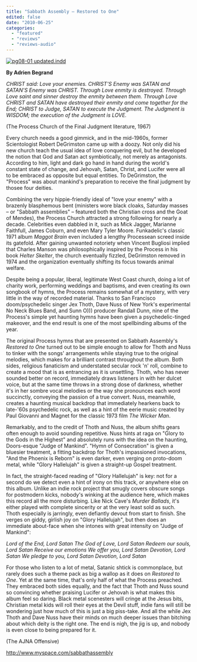 ```yaml
---
title: "Sabbath Assembly – Restored to One"
edited: false
date: "2010-06-25"
categories:
  - "featured"
  - "reviews"
  - "reviews-audio"
---
```


[![pg08-01 updated.indd](http://www.hellbound.ca/wp-content/uploads/2010/06/SAssembly.jpg "pg08-01 updated.indd")](http://www.hellbound.ca/wp-content/uploads/2010/06/SAssembly.jpg)

**By Adrien Begrand**

_CHRIST said: Love your enemies. CHRIST'S Enemy was SATAN and SATAN'S Enemy was CHRIST. Through Love enmity is destroyed. Through Love saint and sinner destroy the enmity between them. Through Love CHRIST and SATAN have destroyed their enmity and come together for the End; CHRIST to Judge, SATAN to execute the Judgment. The Judgment is WISDOM; the execution of the Judgment is LOVE._

(The Process Church of the Final Judgment literature, 1967)

Every church needs a good gimmick, and in the mid-1960s, former Scientologist Robert DeGrimston came up with a doozy. Not only did his new church teach the usual idea of love conquering evil, but he developed the notion that God and Satan act symbiotically, not merely as antagonists. According to him, light and dark go hand in hand during the world's constant state of change, and Jehovah, Satan, Christ, and Lucifer were all to be embraced as opposite but equal entities. To DeGrimston, the "Process" was about mankind's preparation to receive the final judgment by thosee four deities.

Combining the very hippie-friendly ideal of "love your enemy" with a brazenly blasphemous bent (ministers wore black cloaks, Saturday masses – or "Sabbath assemblies" – featured both the Christian cross and the Goat of Mendes), the Process Church attracted a strong following for nearly a decade. Celebrities even dabbled in it, such as Mick Jagger, Marianne Faithfull, James Coburn, and even Mary Tyler Moore. Funkadelic's classic 1971 album _Maggot Brain_ even included a lengthy Processean screed inside its gatefold. After gaining unwanted notoriety when Vincent Bugliosi implied that Charles Manson was philosophically inspired by the Process in his book _Helter Skelter_, the church eventually fizzled, DeGrimston removed in 1974 and the organization eventually shifting its focus towards animal welfare.

Despite being a popular, liberal, legitimate West Coast church, doing a lot of charity work, performing weddings and baptisms, and even creating its own songbook of hymns, the Process remains somewhat of a mystery, with very little in the way of recorded material. Thanks to San Francisco doom/psychedelic singer Jex Thoth, Dave Nuss of New York's experimental No Neck Blues Band, and Sunn O))) producer Randall Dunn, nine of the Process's simple yet haunting hymns have been given a psychedelic-tinged makeover, and the end result is one of the most spellbinding albums of the year.

The original Process hymns that are presented on Sabbath Assembly's _Restored to One_ turned out to be simple enough to allow for Thoth and Nuss to tinker with the songs' arrangements while staying true to the original melodies, which makes for a brilliant contrast throughout the album. Both sides, religious fanaticism and understated secular rock 'n' roll, combine to create a mood that is as entrancing as it is unsettling. Thoth, who has never sounded better on record, immediately draws listeners in with her dulcet voice, but at the same time throws in a strong dose of darkness, whether it's in her sombre vocal melodies or the way she pronounces each word succinctly, conveying the passion of a true convert. Nuss, meanwhile, creates a haunting musical backdrop that immediately hearkens back to late-'60s psychedelic rock, as well as a hint of the eerie music created by Paul Giovanni and Magnet for the classic 1973 film _The Wicker Man_.

Remarkably, and to the credit of Thoth and Nuss, the album shifts gears often enough to avoid sounding repetitive. Nuss hints at raga on "Glory to the Gods in the Highest" and absolutely runs with the idea on the haunting, Doors-esque "Judge of Mankind". "Hymn of Consecration" is given a bluesier treatment, a fitting backdrop for Thoth's impassioned invocations, "And the Phoenix is Reborn" is even darker, even verging on proto-doom metal, while "Glory Hallelujah" is given a straight-up Gospel treatment.

In fact, the straight-faced reading of "Glory Hallelujah" is key: not for a second do we detect even a hint of irony on this track, or anywhere else on this album. Unlike an indie rock project that smugly covers obscure songs for postmodern kicks, nobody's winking at the audience here, which makes this record all the more disturbing. Like Nick Cave's _Murder Ballads_, it's either played with complete sincerity or at the very least sold as such. Thoth especially is jarringly, even defiantly devout from start to finish. She verges on giddy, girlish joy on "Glory Hallelujah", but then does an immediate about-face when she intones with great intensity on "Judge of Mankind":

_Lord of the End, Lord Satan The God of Love, Lord Satan Redeem our souls, Lord Satan Receive our emotions We offer you, Lord Satan Devotion, Lord Satan We pledge to you, Lord Satan Devotion, Lord Satan_

For those who listen to a lot of metal, Satanic shtick is commonplace, but rarely does such a theme pack as big a wallop as it does on _Restored to One_. Yet at the same time, that's only half of what the Process preached. They embraced both sides equally, and the fact that Thoth and Nuss sound so convincing whether praising Lucifer or Jehovah is what makes this album feel so daring. Black metal scenesters will cringe at the Jesus bits, Christian metal kids will roll their eyes at the Devil stuff, indie fans will still be wondering just how much of this is just a big piss-take. And all the while Jex Thoth and Dave Nuss have their minds on much deeper issues than bitching about which deity is the right one. The end is nigh, the jig is up, and nobody is even close to being prepared for it.

(The AJNA Offensive)

http://www.myspace.com/sabbathassembly
